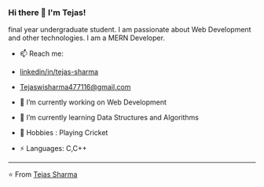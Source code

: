 ### Hi there 👋 I'm Tejas!
final year undergraduate student. I am passionate about Web Development and other technologies. I am a MERN Developer.

- 📫 Reach me: 
- [linkedin/in/tejas-sharma](https://www.linkedin.com/in/tejas-sharma-3ba370200/)
- Tejaswisharma477116@gmail.com


- 🔭 I’m currently working on Web Development
- 🌱 I’m currently learning Data Structures and Algorithms
- 💬 Hobbies : Playing Cricket
-  ⚡ Languages: C,C++


---

⭐️ From [Tejas Sharma](https://github.com/tejas09012002)
